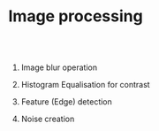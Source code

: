 # Image processing

<br><br>
1. Image blur operation

2. Histogram Equalisation for contrast

3. Feature (Edge) detection

4. Noise creation
